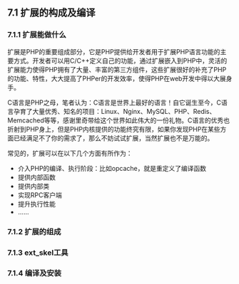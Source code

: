 ## 7.1 扩展的构成及编译

### 7.1.1 扩展能做什么
扩展是PHP的重要组成部分，它是PHP提供给开发者用于扩展PHP语言功能的主要方式。开发者可以用C/C++定义自己的功能，通过扩展嵌入到PHP中，灵活的扩展能力使得PHP拥有了大量、丰富的第三方组件，这些扩展很好的补充了PHP的功能、特性，大大提高了PHPer的开发效率，使得PHP在web开发中得以大展身手。

C语言是PHP之母，笔者认为：C语言是世界上最好的语言！自它诞生至今，C语言孕育了大量优秀、知名的项目：Linux、Nginx、MySQL、PHP、Redis、Memcached等等，感谢里奇带给这个世界如此伟大的一份礼物。C语言的优秀也折射到PHP身上，但是PHP内核提供的功能终究有限，如果你发现PHP在某些方面已经满足不了你的需求了，那么不妨试试扩展，当然扩展也不是万能的。

常见的，扩展可以在以下几个方面有所作为：
* 介入PHP的编译、执行阶段：比如opcache，就是重定义了编译函数
* 提供内部函数
* 提供内部类
* 实现RPC客户端
* 提升执行性能
* ......

### 7.1.2 扩展的组成

### 7.1.3 ext_skel工具

### 7.1.4 编译及安装
